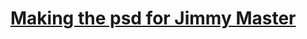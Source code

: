 # [Making the psd for Jimmy Master](https://luisarmando-testcoder.github.io/Making-the-psd-for-Jimmy-Master/.)